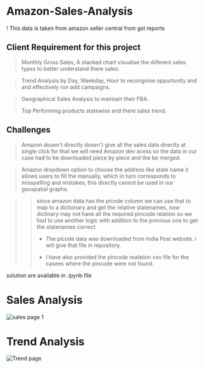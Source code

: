 # Amazon-Sales-Analysis
! This data is taken from amazon seller central from gst reports

## Client Requirement for this project
> Monthly Gross Sales, A stacked chart visualise the diiferent sales types to better understand there sales.

> Trend Analysis by Day, Weekday, Hour to recongnise oppurtunity and and effectively run add campaigns.

> Geographical Sales Analysis to maintain their FBA.

> Top Performing products statewise and there sales trend.

## Challenges

> Amazon dosen't directly dosen't give all the sales data directly at single click for that we will need Amazon dev acess
so the data in our case had to be downloaded piece by piece and the be merged.

> Amazon dropdown option to choose the address like state name it allows users to fill the manually, which in turn corresponds
to misspelling and mistakes, this directly cannot be used in our geospatial graphs.

>>since amazon data has the picode column we can use that to map to a dictionary and get the relative statenames, now dictinary
may not have all the required pincode relation so we had to use another logic with addition to the previous one to get the statenames correct.
>>    
>> - The picode data was downloaded from India Post website. i will give that file in repository.
>>    
>> - I have also provided the pincode realation csv file for the casees where the pincode were not found.

solution are available in .ipynb file 

# Sales Analysis
![sales page 1](https://github.com/SanjaySArkasali/Amazon-Sales-Analysis/assets/121194268/e31ab361-cdaa-457b-a895-b8a01477016d)

# Trend Analysis
![Trend page](https://github.com/SanjaySArkasali/Amazon-Sales-Analysis/assets/121194268/76f01ef3-65f4-4162-b6d8-989a37bb7111)




